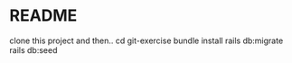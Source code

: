 # README
clone this project and then..
cd git-exercise
bundle install
rails db:migrate
rails db:seed
